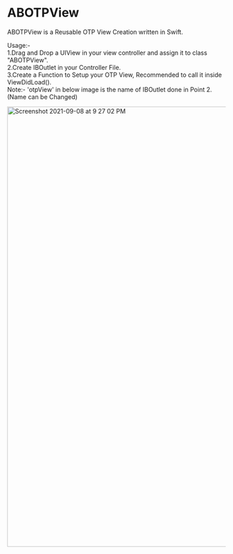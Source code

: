 # ABOTPView

ABOTPView is a Reusable OTP View Creation written in Swift.<br />

Usage:-<br />
1.Drag and Drop a UIView in your view controller and assign it to class "ABOTPView".<br />
2.Create IBOutlet in your Controller File.<br />
3.Create a Function to Setup your OTP View, Recommended to call it inside ViewDidLoad().<br />
Note:- 'otpView' in below image is the name of IBOutlet done in Point 2.(Name can be Changed)<br />

<img width="1017" alt="Screenshot 2021-09-08 at 9 27 02 PM" src="https://user-images.githubusercontent.com/30545415/132543559-c4a6f11a-6ae6-4b01-82d1-b8ee2a8501eb.png">
